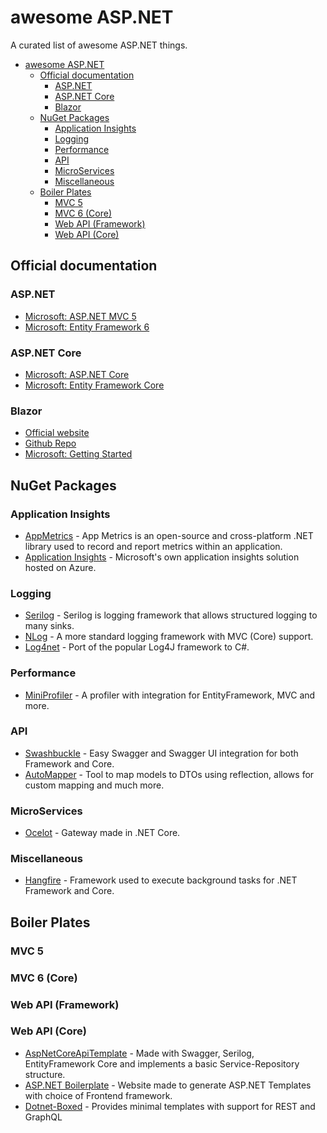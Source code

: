 # awesome ASP.NET

A curated list of awesome ASP.NET things.

- [awesome ASP.NET](#awesome-aspnet)
  - [Official documentation](#official-documentation)
    - [ASP.NET](#aspnet)
    - [ASP.NET Core](#aspnet-core)
    - [Blazor](#blazor)
  - [NuGet Packages](#nuget-packages)
    - [Application Insights](#application-insights)
    - [Logging](#logging)
    - [Performance](#performance)
    - [API](#api)
    - [MicroServices](#microservices)
    - [Miscellaneous](#miscellaneous)
  - [Boiler Plates](#boiler-plates)
    - [MVC 5](#mvc-5)
    - [MVC 6 (Core)](#mvc-6-core)
    - [Web API (Framework)](#web-api-framework)
    - [Web API (Core)](#web-api-core)

## Official documentation

### ASP.NET

- [Microsoft: ASP.NET MVC 5](https://docs.microsoft.com/en-us/aspnet/mvc/mvc5)
- [Microsoft: Entity Framework 6](https://docs.microsoft.com/en-us/ef/ef6/)

### ASP.NET Core

- [Microsoft: ASP.NET Core](https://docs.microsoft.com/en-us/aspnet/core/mvc/overview?view=aspnetcore-2.2)
- [Microsoft: Entity Framework Core](https://docs.microsoft.com/en-us/ef/core/)

### Blazor

- [Official website](https://blazor.net)
- [Github Repo](https://github.com/aspnet/Blazor)
- [Microsoft: Getting Started](https://docs.microsoft.com/en-us/aspnet/core/client-side/spa/blazor/get-started?view=aspnetcore-3.0&tabs=visual-studio)

## NuGet Packages

### Application Insights

- [AppMetrics](https://app-metrics.io/) - App Metrics is an open-source and cross-platform .NET library used to record and report metrics within an application.
- [Application Insights](https://docs.microsoft.com/en-us/azure/azure-monitor/app/asp-net) - Microsoft's own application insights solution hosted on Azure.

### Logging

- [Serilog](https://serilog.net/) - Serilog is logging framework that allows structured logging to many sinks.
- [NLog](https://nlog-project.org/) - A more standard logging framework with MVC (Core) support.
- [Log4net](https://logging.apache.org/log4net/) - Port of the popular Log4J framework to C#.

### Performance

- [MiniProfiler](https://miniprofiler.com) - A profiler with integration for EntityFramework, MVC and more.

### API

- [Swashbuckle](https://github.com/domaindrivendev/Swashbuckle) - Easy Swagger and Swagger UI integration for both Framework and Core.
- [AutoMapper](https://automapper.org/) - Tool to map models to DTOs using reflection, allows for custom mapping and much more.

### MicroServices

- [Ocelot](https://github.com/ThreeMammals/Ocelot) - Gateway made in .NET Core.

### Miscellaneous

- [Hangfire](https://www.hangfire.io/) - Framework used to execute background tasks for .NET Framework and Core.

## Boiler Plates

### MVC 5

### MVC 6 (Core)

### Web API (Framework)

### Web API (Core)

- [AspNetCoreApiTemplate](https://github.com/bartdebever/AspNetCoreApiTemplate) - Made with Swagger, Serilog, EntityFramework Core and implements a basic Service-Repository structure.
- [ASP.NET Boilerplate](https://aspnetboilerplate.com/Templates) - Website made to generate ASP.NET Templates with choice of Frontend framework.
- [Dotnet-Boxed](https://github.com/Dotnet-Boxed/Templates) - Provides minimal templates with support for REST and GraphQL
